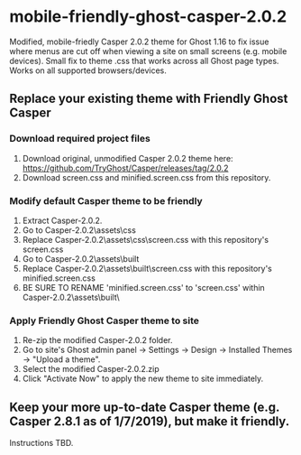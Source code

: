 # mobile-friendly-ghost-casper-2.0.2
Modified, mobile-friedly Casper 2.0.2 theme for Ghost 1.16 to fix issue where menus are cut off when viewing a site on small screens (e.g. mobile devices). Small fix to theme .css that works across all Ghost page types. Works on all supported browsers/devices.

## Replace your existing theme with Friendly Ghost Casper
### Download required project files
1. Download original, unmodified Casper 2.0.2 theme here: https://github.com/TryGhost/Casper/releases/tag/2.0.2
2. Download screen.css and minified.screen.css from this repository.

### Modify default Casper theme to be friendly
1. Extract Casper-2.0.2.
2. Go to Casper-2.0.2\assets\css
3. Replace Casper-2.0.2\assets\css\screen.css with this repository's screen.css
4. Go to Casper-2.0.2\assets\built
5. Replace Casper-2.0.2\assets\built\screen.css with this repository's minified.screen.css
6. BE SURE TO RENAME 'minified.screen.css' to 'screen.css' within Casper-2.0.2\assets\built\

### Apply Friendly Ghost Casper theme to site 
1. Re-zip the modified Casper-2.0.2 folder.
2. Go to site's Ghost admin panel -> Settings -> Design -> Installed Themes -> "Upload a theme".
3. Select the modified Casper-2.0.2.zip
4. Click "Activate Now" to apply the new theme to site immediately.

## Keep your more up-to-date Casper theme (e.g. Casper 2.8.1 as of 1/7/2019), but make it friendly.
Instructions TBD.
